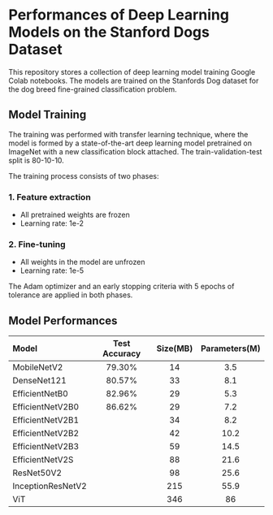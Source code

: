 # Performances of Deep Learning Models on the Stanford Dogs Dataset

This repository stores a collection of deep learning model training Google Colab notebooks. The models are trained on the Stanfords Dog dataset for the dog breed fine-grained classification problem.

## Model Training
The training was performed with transfer learning technique, where the model is formed by a state-of-the-art deep learning model pretrained on ImageNet with a new classification block attached. The train-validation-test split is 80-10-10.

The training process consists of two phases: 
### 1. Feature extraction
* All pretrained weights are frozen
* Learning rate: 1e-2

### 2. Fine-tuning
* All weights in the model are unfrozen
* Learning rate: 1e-5

The Adam optimizer and an early stopping criteria with 5 epochs of tolerance are applied in both phases.

## Model Performances
|Model|Test Accuracy|Size(MB)|Parameters(M)|
|:---   | :---: |:---: |:---: |
|MobileNetV2|79.30%|14|3.5|
|DenseNet121|80.57%|33|8.1|
|EfficientNetB0|82.96%|29|5.3|
|EfficientNetV2B0|86.62%|29|7.2|
|EfficientNetV2B1||34|8.2|
|EfficientNetV2B2||42|10.2|
|EfficientNetV2B3||59|14.5|
|EfficientNetV2S||88|21.6|
|ResNet50V2||98|25.6|
|InceptionResNetV2||215|55.9|
|ViT||346|86|
